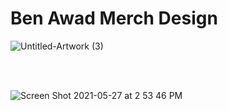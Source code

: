 # Ben Awad Merch Design

![Untitled-Artwork (3)](https://user-images.githubusercontent.com/17814498/119909176-43aaea80-bf22-11eb-8869-83c54dc1159a.jpg)

<br></br>

![Screen Shot 2021-05-27 at 2 53 46 PM](https://user-images.githubusercontent.com/17814498/119909196-4e657f80-bf22-11eb-9d8b-ba40204c3baa.png)


